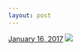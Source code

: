```yaml
---
layout: post
---
```


<p>
  <time><a href="/599">January 16, 2017</a></time>
  <a href="/599"><img src="{{ site.assets_url }}/599-480.jpg" srcset="{{ site.assets_url }}/599-240.jpg 240w, {{ site.assets_url }}/599-480.jpg 480w, {{ site.assets_url }}/599-720.jpg 720w, {{ site.assets_url }}/599-960.jpg 960w" sizes="(min-width: 700px) 50vw, calc(100vw - 2rem)" /></a>
</p>
